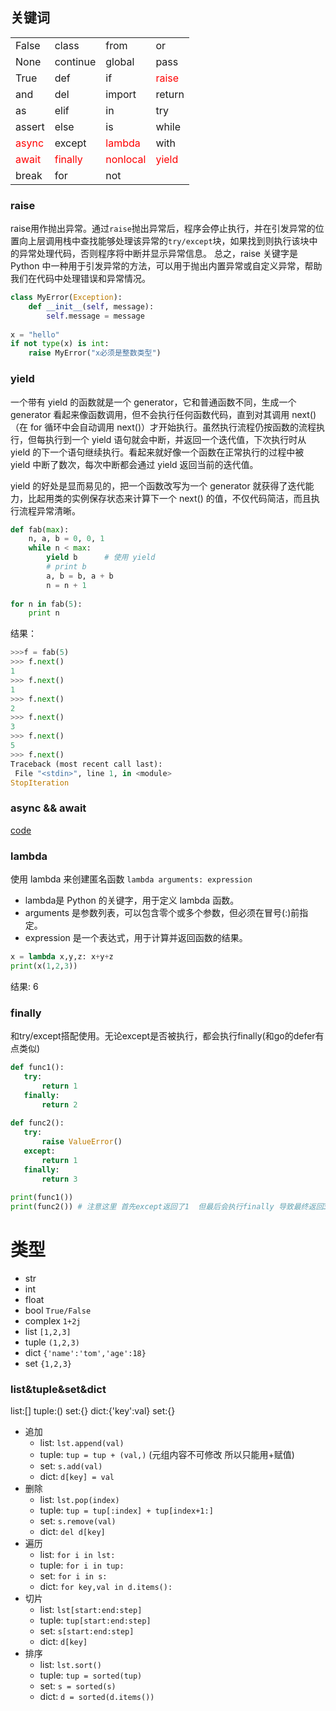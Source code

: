 ## 关键词
|      |      |      |      |
| ---- | ---- | ---- | ---- |
|False |class |from  |or    |
|None  |continue|global|pass|
|True  | def    |if     |<font color=red>raise</font>|
|and    |del    |import |return |
|as     |elif   |in     |try    |
|assert |else   |is     |while  |
|<font color=red>async</font>|except|<font color=red>lambda</font>|with|
|<font color=red>await</font>|<font color=red>finally</font>|<font color=red>nonlocal<font>|<font color=red>yield</font>|
|break  |for    |not    |
### raise
raise用作抛出异常。通过`raise`抛出异常后，程序会停止执行，并在引发异常的位置向上层调用栈中查找能够处理该异常的`try/except`块，如果找到则执行该块中的异常处理代码，否则程序将中断并显示异常信息。
总之，raise 关键字是 Python 中一种用于引发异常的方法，可以用于抛出内置异常或自定义异常，帮助我们在代码中处理错误和异常情况。
```python
class MyError(Exception):
    def __init__(self, message):
        self.message = message
        
x = "hello"
if not type(x) is int:
    raise MyError("x必须是整数类型")
```
### yield
一个带有 yield 的函数就是一个 generator，它和普通函数不同，生成一个 generator 看起来像函数调用，但不会执行任何函数代码，直到对其调用 next()（在 for 循环中会自动调用 next()）才开始执行。虽然执行流程仍按函数的流程执行，但每执行到一个 yield 语句就会中断，并返回一个迭代值，下次执行时从 yield 的下一个语句继续执行。看起来就好像一个函数在正常执行的过程中被 yield 中断了数次，每次中断都会通过 yield 返回当前的迭代值。

yield 的好处是显而易见的，把一个函数改写为一个 generator 就获得了迭代能力，比起用类的实例保存状态来计算下一个 next() 的值，不仅代码简洁，而且执行流程异常清晰。
```python
def fab(max): 
    n, a, b = 0, 0, 1 
    while n < max: 
        yield b      # 使用 yield
        # print b 
        a, b = b, a + b 
        n = n + 1
 
for n in fab(5): 
    print n
```
结果：
```python
>>>f = fab(5) 
>>> f.next() 
1 
>>> f.next() 
1 
>>> f.next() 
2 
>>> f.next() 
3 
>>> f.next() 
5 
>>> f.next() 
Traceback (most recent call last): 
 File "<stdin>", line 1, in <module> 
StopIteration
```
### async && await
[code](./src/async.py)

### lambda
使用 lambda 来创建匿名函数
`lambda arguments: expression`
- lambda是 Python 的关键字，用于定义 lambda 函数。
- arguments 是参数列表，可以包含零个或多个参数，但必须在冒号(:)前指定。
- expression 是一个表达式，用于计算并返回函数的结果。
```python
x = lambda x,y,z: x+y+z
print(x(1,2,3))
```
结果: 6

### finally
和try/except搭配使用。无论except是否被执行，都会执行finally(和go的defer有点类似)
```python
def func1():
   try:
       return 1
   finally:
       return 2
 
def func2():
   try:
       raise ValueError()
   except:
       return 1
   finally:
       return 3
 
print(func1())
print(func2()) # 注意这里 首先except返回了1  但最后会执行finally 导致最终返回3
```

# 类型
- str
- int
- float
- bool  `True/False`
- complex `1+2j`
- list `[1,2,3]`
- tuple `(1,2,3)`
- dict `{'name':'tom','age':18}`
- set `{1,2,3}`

### list&tuple&set&dict
list:[] tuple:() set:{} dict:{'key':val} set:{}
- 追加
    - list: `lst.append(val)`
    - tuple: `tup = tup + (val,)` (元组内容不可修改 所以只能用+赋值)
    - set: `s.add(val)`
    - dict: `d[key] = val`
- 删除
    - list: `lst.pop(index)`
    - tuple: `tup = tup[:index] + tup[index+1:]`
    - set: `s.remove(val)`
    - dict: `del d[key]`
- 遍历
    - list: `for i in lst:`
    - tuple: `for i in tup:`
    - set: `for i in s:`
    - dict: `for key,val in d.items():`
- 切片
    - list: `lst[start:end:step]`
    - tuple: `tup[start:end:step]`
    - set: `s[start:end:step]`
    - dict: `d[key]`
- 排序
    - list: `lst.sort()`
    - tuple: `tup = sorted(tup)`
    - set: `s = sorted(s)`
    - dict: `d = sorted(d.items())`